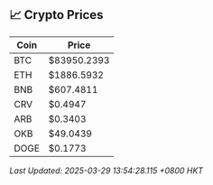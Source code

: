 ## 📈 Crypto Prices

| Coin | Price |
| ---- | ----- |
| BTC | $83950.2393 |
| ETH | $1886.5932 |
| BNB | $607.4811 |
| CRV | $0.4947 |
| ARB | $0.3403 |
| OKB | $49.0439 |
| DOGE | $0.1773 |

_Last Updated: 2025-03-29 13:54:28.115 +0800 HKT_